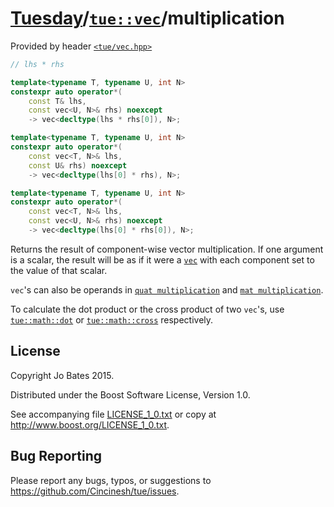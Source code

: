 [Tuesday](../../../README.md)/[`tue::vec`](../../headers/vec.md)/multiplication
===============================================================================
Provided by header [`<tue/vec.hpp>`](../../headers/vec.md)

```c++
// lhs * rhs

template<typename T, typename U, int N>
constexpr auto operator*(
    const T& lhs,
    const vec<U, N>& rhs) noexcept
    -> vec<decltype(lhs * rhs[0]), N>;

template<typename T, typename U, int N>
constexpr auto operator*(
    const vec<T, N>& lhs,
    const U& rhs) noexcept
    -> vec<decltype(lhs[0] * rhs), N>;

template<typename T, typename U, int N>
constexpr auto operator*(
    const vec<T, N>& lhs,
    const vec<U, N>& rhs) noexcept
    -> vec<decltype(lhs[0] * rhs[0]), N>;
```

Returns the result of component-wise vector multiplication. If one argument is a
scalar, the result will be as if it were a [`vec`](../../headers/vec.md) with
each component set to the value of that scalar.

`vec`'s can also be operands in
[`quat multiplication`](../quat/multiplication.md) and
[`mat multiplication`](../mat/multiplication.md).

To calculate the dot product or the cross product of two `vec`'s, use
[`tue::math::dot`](../../functions/math/dot.md) or
[`tue::math::cross`](../../functions/math/cross.md) respectively.

License
-------
Copyright Jo Bates 2015.

Distributed under the Boost Software License, Version 1.0.

See accompanying file [LICENSE_1_0.txt](../../../LICENSE_1_0.txt) or copy at
http://www.boost.org/LICENSE_1_0.txt.

Bug Reporting
-------------
Please report any bugs, typos, or suggestions to
https://github.com/Cincinesh/tue/issues.
